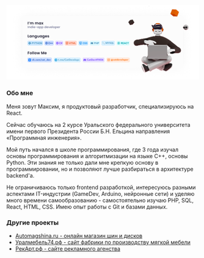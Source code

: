 [![Header](https://github.com/CatDevelop/CatDevelop/blob/main/GitHubInfo.png)](https://vk.com/cat_dev)
### Обо мне
Меня зовут Максим, я продуктовый разработчик, специализируюсь на React.

Cейчас обучаюсь на 2 курсе Уральского федерального университета имени первого Президента России Б.Н. Ельцина направления «Программная инженерия».

Мой путь начался в школе программирования, где 3 года изучал основы программирования и алгоритмизации на языке C++, основы Python. Эти знания не только дали мне крепкую основу в программировании, но и позволяют лучше разбираться в архитектуре backend'a.

Не ограничиваюсь только frontend разработкой, интересуюсь разными аспектами IT-индустрии (GameDev, Arduino, нейронные сети) и уделяю много времени самообразованию - самостоятельно изучаю PHP, SQL, React, HTML, CSS. Имею опыт работы с Git и базами данных.

### Другие проекты
- [Automagshina.ru - онлайн магазин шин и дисков](https://automagshina.ru/)
- [Уралмебель74.рф - сайт фабрики по производству мягкой мебели](https://уралмебель74.рф/)
- [РекАрт.рф - сайте рекламного агенства](https://рекарт.рф/)
